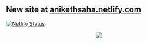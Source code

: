 ## New site at [anikethsaha.netlify.com](https://anikethsaha.netlify.com/#/)

[![Netlify Status](https://api.netlify.com/api/v1/badges/478c91bc-e88c-4ac8-9222-954c294ddafd/deploy-status)](https://app.netlify.com/sites/anikethsaha/deploys)


<p align="center">
    <img src="https://imgur.com/keH7PRa.png"  />

</p>
